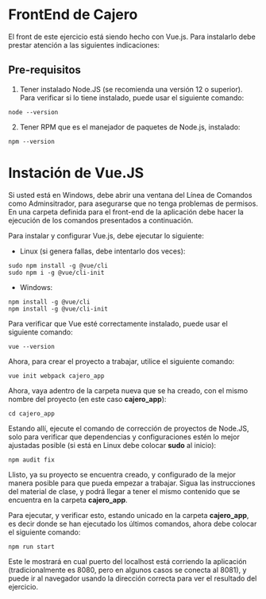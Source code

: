 # FrontEnd de Cajero
El front de este ejercicio está siendo hecho con Vue.js. Para instalarlo debe prestar atención a las siguientes indicaciones:

## Pre-requisitos
1. Tener instalado Node.JS (se recomienda una versión 12 o superior). Para verificar si lo tiene instalado, puede usar el siguiente comando:
```
node --version
```
2. Tener RPM que es el manejador de paquetes de Node.js, instalado:
```
npm --version
```

# Instación de Vue.JS
Si usted está en Windows, debe abrir una ventana del Línea de Comandos como Adminsitrador, para asegurarse que no tenga problemas de permisos.
En una carpeta definida para el front-end de la aplicación debe hacer la ejecución de los comandos presentados a continuación.

Para instalar y configurar Vue.js, debe ejecutar lo siguiente:
- Linux (si genera fallas, debe intentarlo dos veces):
```
sudo npm install -g @vue/cli
sudo npm i -g @vue/cli-init
```
- Windows:
```
npm install -g @vue/cli
npm install -g @vue/cli-init
```

Para verificar que Vue esté correctamente instalado, puede usar el siguiente comando:
```
vue --version
```

Ahora, para crear el proyecto a trabajar, utilice el siguiente comando:
```
vue init webpack cajero_app
```

Ahora, vaya adentro de la carpeta nueva que se ha creado, con el mismo nombre del proyecto (en este caso __cajero_app__):
```
cd cajero_app
```

Estando allí, ejecute el comando de corrección de proyectos de Node.JS, solo para verificar que dependencias y configuraciones estén lo mejor ajustadas posible (si está en Linux debe colocar __sudo__ al inicio):
```
npm audit fix
```

Llisto, ya su proyecto se encuentra creado, y configurado de la mejor manera posible para que pueda empezar a trabajar.
Sigua las instrucciones del material de clase, y podrá llegar a tener el mismo contenido que se encuentra en la carpeta __cajero_app__. 

Para ejecutar, y verificar esto, estando unicado en la carpeta __cajero_app__, es decir donde se han ejecutado los últimos comandos, ahora debe colocar el siguiente comando:
```
npm run start
```

Este le mostrará en cual puerto del localhost está corriendo la aplicación (tradicionalmente es 8080, pero en algunos casos se conecta al 8081), y puede ir al navegador usando la dirección correcta para ver el resultado del ejercicio.
